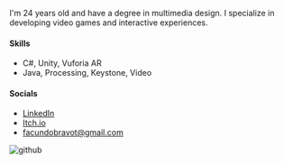 <!--(- <h1 align="center">Hi, I'm Facundo Bravo</h1>)-->
I'm 24 years old and have a degree in multimedia design.
I specialize in developing video games and interactive experiences.

#### Skills

- C#, Unity, Vuforia AR
- Java, Processing, Keystone, Video

#### Socials

- [LinkedIn](https://www.linkedin.com/in/bravofacundo/)
- [Itch.io](https://facundo-bravo.itch.io/)
- facundobravot@gmail.com
<!--(- [Behance](https://www.behance.net/bravofacundo))-->
<!--(&nbsp;))-->

![github](https://github.com/BravoFacundo/BravoFacundo/assets/88951560/5d1ca2c9-8632-4f7e-8734-a723846ac213)


